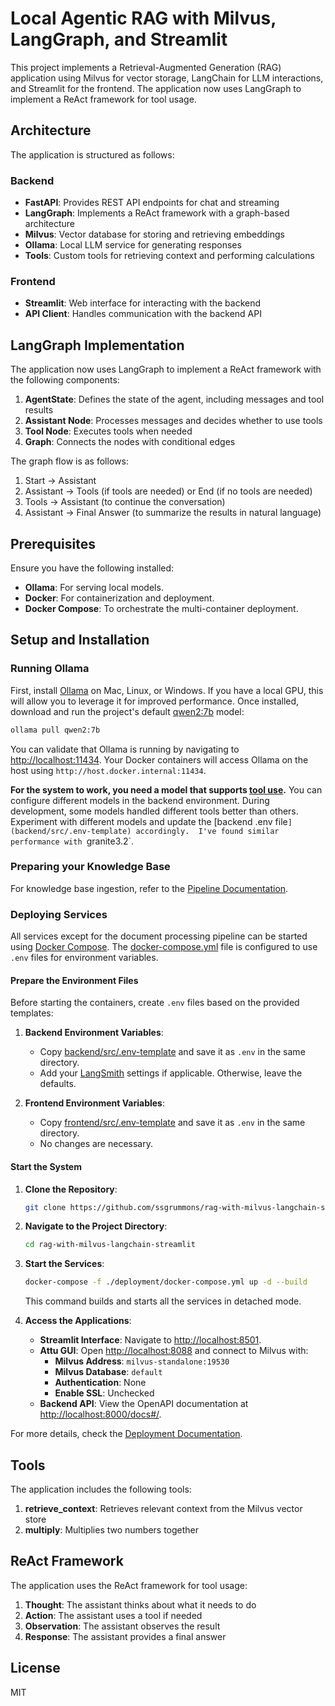 # Local Agentic RAG with Milvus, LangGraph, and Streamlit

This project implements a Retrieval-Augmented Generation (RAG) application using Milvus for vector storage, LangChain for LLM interactions, and Streamlit for the frontend. The application now uses LangGraph to implement a ReAct framework for tool usage.

## Architecture

The application is structured as follows:

### Backend

- **FastAPI**: Provides REST API endpoints for chat and streaming
- **LangGraph**: Implements a ReAct framework with a graph-based architecture
- **Milvus**: Vector database for storing and retrieving embeddings
- **Ollama**: Local LLM service for generating responses
- **Tools**: Custom tools for retrieving context and performing calculations

### Frontend

- **Streamlit**: Web interface for interacting with the backend
- **API Client**: Handles communication with the backend API

## LangGraph Implementation

The application now uses LangGraph to implement a ReAct framework with the following components:

1. **AgentState**: Defines the state of the agent, including messages and tool results
2. **Assistant Node**: Processes messages and decides whether to use tools
3. **Tool Node**: Executes tools when needed
4. **Graph**: Connects the nodes with conditional edges

The graph flow is as follows:
1. Start → Assistant
2. Assistant → Tools (if tools are needed) or End (if no tools are needed)
3. Tools → Assistant (to continue the conversation)
4. Assistant → Final Answer (to summarize the results in natural language)

## Prerequisites

Ensure you have the following installed:

- **Ollama**: For serving local models.
- **Docker**: For containerization and deployment.
- **Docker Compose**: To orchestrate the multi-container deployment.

## Setup and Installation

### Running Ollama

First, install [Ollama](https://ollama.com) on Mac, Linux, or Windows. If you have a local GPU, this will allow you to leverage it for improved performance. Once installed, download and run the project's default [qwen2:7b](https://ollama.com/library/qwen2:7b) model:

```bash
ollama pull qwen2:7b
```

You can validate that Ollama is running by navigating to [http://localhost:11434](http://localhost:11434). Your Docker containers will access Ollama on the host using `http://host.docker.internal:11434`.

**For the system to work, you need a model that supports [tool use](https://ollama.com/search?c=tools).** You can configure different models in the backend environment. During development, some models handled different tools better than others. Experiment with different models and update the [backend .env file`](backend/src/.env-template) accordingly.  I've found similar performance with `granite3.2`.

### Preparing your Knowledge Base

For knowledge base ingestion, refer to the [Pipeline Documentation](pipelines/README.md).

### Deploying Services

All services except for the document processing pipeline can be started using [Docker Compose](https://docs.docker.com/compose/). The [docker-compose.yml](deployment/docker-compose.yml) file is configured to use `.env` files for environment variables.

#### Prepare the Environment Files

Before starting the containers, create `.env` files based on the provided templates:

1. **Backend Environment Variables**:
   - Copy [backend/src/.env-template](backend/src/.env-template) and save it as `.env` in the same directory.
   - Add your [LangSmith](https://www.langchain.com/langsmith) settings if applicable. Otherwise, leave the defaults.

2. **Frontend Environment Variables**:
   - Copy [frontend/src/.env-template](frontend/src/.env-template) and save it as `.env` in the same directory.
   - No changes are necessary.

#### Start the System

1. **Clone the Repository**:

   ```bash
   git clone https://github.com/ssgrummons/rag-with-milvus-langchain-streamlit.git
   ```

2. **Navigate to the Project Directory**:

   ```bash
   cd rag-with-milvus-langchain-streamlit
   ```

3. **Start the Services**:

   ```bash
   docker-compose -f ./deployment/docker-compose.yml up -d --build
   ```

   This command builds and starts all the services in detached mode.

4. **Access the Applications**:

   - **Streamlit Interface**: Navigate to [http://localhost:8501](http://localhost:8501).
   - **Attu GUI**: Open [http://localhost:8088](http://localhost:8088) and connect to Milvus with:
     - **Milvus Address**: `milvus-standalone:19530`
     - **Milvus Database**: `default`
     - **Authentication**: None
     - **Enable SSL**: Unchecked
   - **Backend API**: View the OpenAPI documentation at [http://localhost:8000/docs#/](http://localhost:8000/docs#/).

For more details, check the [Deployment Documentation](deployment/README.md).

## Tools

The application includes the following tools:

1. **retrieve_context**: Retrieves relevant context from the Milvus vector store
2. **multiply**: Multiplies two numbers together

## ReAct Framework

The application uses the ReAct framework for tool usage:

1. **Thought**: The assistant thinks about what it needs to do
2. **Action**: The assistant uses a tool if needed
3. **Observation**: The assistant observes the result
4. **Response**: The assistant provides a final answer

## License

MIT

